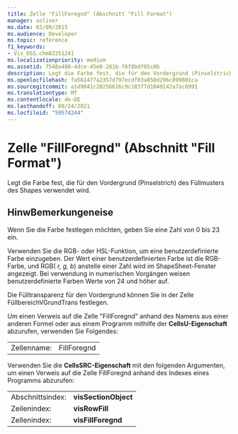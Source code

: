 ```yaml
---
title: Zelle "FillForegnd" (Abschnitt "Fill Format")
manager: soliver
ms.date: 03/09/2015
ms.audience: Developer
ms.topic: reference
f1_keywords:
- Vis_DSS.chm82251241
ms.localizationpriority: medium
ms.assetid: 7548a480-4dce-45e0-281b-f6f8bdf05c0b
description: Legt die Farbe fest, die für den Vordergrund (Pinselstrich) des Füllmusters des Shapes verwendet wird.
ms.openlocfilehash: fa561477a2357d797ecdf03a850d296c899801ca
ms.sourcegitcommit: a1d9041c20256616c9c183f7d1049142a7ac6991
ms.translationtype: MT
ms.contentlocale: de-DE
ms.lasthandoff: 09/24/2021
ms.locfileid: "59574244"
---
```

# <a name="fillforegnd-cell-fill-format-section"></a>Zelle "FillForegnd" (Abschnitt "Fill Format")

Legt die Farbe fest, die für den Vordergrund (Pinselstrich) des Füllmusters des Shapes verwendet wird.
  
## <a name="remarks"></a>HinwBemerkungeneise

Wenn Sie die Farbe festlegen möchten, geben Sie eine Zahl von 0 bis 23 ein.
  
Verwenden Sie die RGB- oder HSL-Funktion, um eine benutzerdefinierte Farbe einzugeben. Der Wert einer benutzerdefinierten Farbe ist die RGB-Farbe, und RGB( *r, g, b*) anstelle einer Zahl wird im ShapeSheet-Fenster angezeigt. Bei verwendung in numerischen Vorgängen weisen benutzerdefinierte Farben Werte von 24 und höher auf. 
  
Die Fülltransparenz für den Vordergrund können Sie in der Zelle FüllbereichVGrundTrans festlegen.
  
Um einen Verweis auf die Zelle "FillForegnd" anhand des Namens aus einer anderen Formel oder aus einem Programm mithilfe der **CellsU-Eigenschaft** abzurufen, verwenden Sie Folgendes: 
  
|||
|:-----|:-----|
|Zellenname:  <br/> |FillForegnd  <br/> |
   
Verwenden Sie die **CellsSRC-Eigenschaft** mit den folgenden Argumenten, um einen Verweis auf die Zelle FillForegnd anhand des Indexes eines Programms abzurufen: 
  
|||
|:-----|:-----|
|Abschnittsindex:  <br/> |**visSectionObject** <br/> |
|Zeilenindex:  <br/> |**visRowFill** <br/> |
|Zellenindex:  <br/> |**visFillForegnd** <br/> |
   

